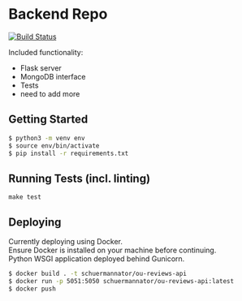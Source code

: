 # Backend Repo

[![Build Status](https://travis-ci.com/samjett247/OU-Student-Reviews-DB.svg?token=SVpA8x2aEJENtpVkhC28&branch=master)](https://travis-ci.com/samjett247/OU-Student-Reviews-DB)

Included functionality:
- Flask server
- MongoDB interface
- Tests
- need to add more

## Getting Started

```bash
$ python3 -m venv env
$ source env/bin/activate
$ pip install -r requirements.txt
```

## Running Tests (incl. linting)

`make test`

## Deploying

Currently deploying using Docker.  
Ensure Docker is installed on your machine before continuing.  
Python WSGI application deployed behind Gunicorn.  
```bash
$ docker build . -t schuermannator/ou-reviews-api
$ docker run -p 5051:5050 schuermannator/ou-reviews-api:latest
$ docker push
```

